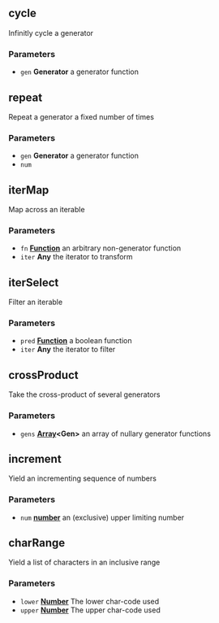 <!-- Generated by documentation.js. Update this documentation by updating the source code. -->

## cycle

Infinitly cycle a generator

### Parameters

-   `gen` **Generator** a generator function

## repeat

Repeat a generator a fixed number of times

### Parameters

-   `gen` **Generator** a generator function
-   `num`  

## iterMap

Map across an iterable

### Parameters

-   `fn` **[Function][1]** an arbitrary non-generator function
-   `iter` **Any** the iterator to transform

## iterSelect

Filter an iterable

### Parameters

-   `pred` **[Function][1]** a boolean function
-   `iter` **Any** the iterator to filter

## crossProduct

Take the cross-product of several generators

### Parameters

-   `gens` **[Array][2]&lt;Gen>** an array of nullary generator functions

## increment

Yield an incrementing sequence of numbers

### Parameters

-   `num` **[number][3]** an (exclusive) upper limiting number

## charRange

Yield a list of characters in an inclusive range

### Parameters

-   `lower` **[Number][3]** The lower char-code used
-   `upper` **[Number][3]** The upper char-code used

[1]: https://developer.mozilla.org/docs/Web/JavaScript/Reference/Statements/function

[2]: https://developer.mozilla.org/docs/Web/JavaScript/Reference/Global_Objects/Array

[3]: https://developer.mozilla.org/docs/Web/JavaScript/Reference/Global_Objects/Number
